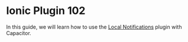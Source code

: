 # Ionic Plugin 102

In this guide, we will learn how to use the [Local Notifications](https://capacitorjs.com/docs/apis/local-notifications) plugin with Capacitor.
